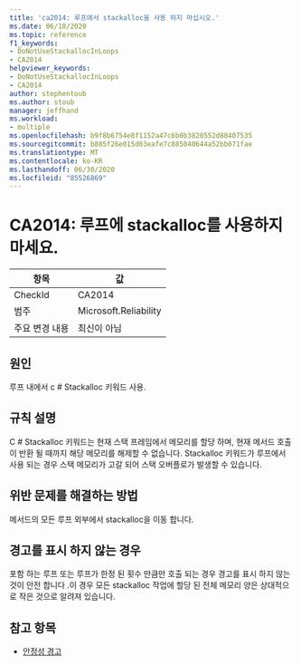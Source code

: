 ```yaml
---
title: 'ca2014: 루프에서 stackalloc을 사용 하지 마십시오.'
ms.date: 06/18/2020
ms.topic: reference
f1_keywords:
- DoNotUseStackallocInLoops
- CA2014
helpviewer_keywords:
- DoNotUseStackallocInLoops
- CA2014
author: stephentoub
ms.author: stoub
manager: jeffhand
ms.workload:
- multiple
ms.openlocfilehash: b9f8b6754e8f1152a47c6b0b3820552d88407535
ms.sourcegitcommit: b885f26e015d03eafe7c885040644a52bb071fae
ms.translationtype: MT
ms.contentlocale: ko-KR
ms.lasthandoff: 06/30/2020
ms.locfileid: "85526869"
---
```

# <a name="ca2014-do-not-use-stackalloc-in-loops"></a>CA2014: 루프에 stackalloc를 사용하지 마세요.

|항목|값|
|-|-|
|CheckId|CA2014|
|범주|Microsoft.Reliability|
|주요 변경 내용|최신이 아님|

## <a name="cause"></a>원인

루프 내에서 c # Stackalloc 키워드 사용.

## <a name="rule-description"></a>규칙 설명

C # Stackalloc 키워드는 현재 스택 프레임에서 메모리를 할당 하며, 현재 메서드 호출이 반환 될 때까지 해당 메모리를 해제할 수 없습니다.  Stackalloc 키워드가 루프에서 사용 되는 경우 스택 메모리가 고갈 되어 스택 오버플로가 발생할 수 있습니다.

## <a name="how-to-fix-violations"></a>위반 문제를 해결하는 방법

메서드의 모든 루프 외부에서 stackalloc을 이동 합니다.

## <a name="when-to-suppress-warnings"></a>경고를 표시 하지 않는 경우

포함 하는 루프 또는 루프가 한정 된 횟수 만큼만 호출 되는 경우 경고를 표시 하지 않는 것이 안전 합니다 .이 경우 모든 stackalloc 작업에 할당 된 전체 메모리 양은 상대적으로 작은 것으로 알려져 있습니다.

## <a name="see-also"></a>참고 항목

- [안정성 경고](../code-quality/reliability-warnings.md)
